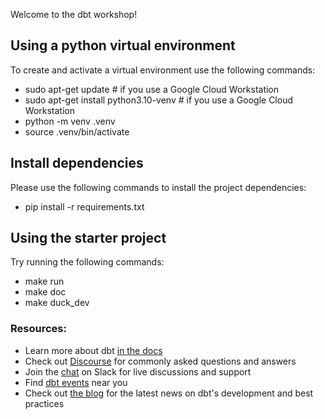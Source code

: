 Welcome to the dbt workshop!

## Using a python virtual environment

To create and activate a virtual environment use the following commands:
- sudo apt-get update # if you use a Google Cloud Workstation
- sudo apt-get install python3.10-venv # if you use a Google Cloud Workstation
- python -m venv .venv
- source .venv/bin/activate

## Install dependencies

Please use the following commands to install the project dependencies:
- pip install -r requirements.txt

## Using the starter project

Try running the following commands:
- make run
- make doc
- make duck_dev

### Resources:
- Learn more about dbt [in the docs](https://docs.getdbt.com/docs/introduction)
- Check out [Discourse](https://discourse.getdbt.com/) for commonly asked questions and answers
- Join the [chat](https://community.getdbt.com/) on Slack for live discussions and support
- Find [dbt events](https://events.getdbt.com) near you
- Check out [the blog](https://blog.getdbt.com/) for the latest news on dbt's development and best practices
